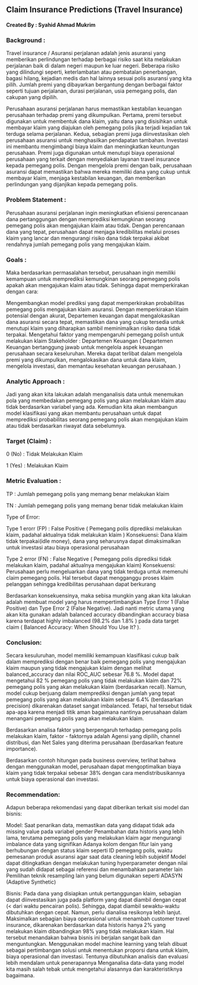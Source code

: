 ## Claim Insurance Predictions (Travel Insurance)
#### Created By : Syahid Ahmad Mukrim

### Background :
Travel insurance / Asuransi perjalanan adalah jenis asuransi yang memberikan perlindungan terhadap berbagai risiko saat kita melakukan perjalanan baik di dalam negeri maupun ke luar negeri. Beberapa risiko yang dilindungi seperti, keterlambatan atau pembatalan penerbangan, bagasi hilang, kejadian medis dan hal lainnya sesuai polis asuransi yang kita pilih. Jumlah premi yang dibayarkan bergantung dengan berbagai faktor seperti tujuan perjalanan, durasi perjalanan, usia pemegang polis, dan cakupan yang dipilih.

Perusahaan asuransi perjalanan harus memastikan kestabilan keuangan perusahaan terhadap premi yang dikumpulkan. Pertama, premi tersebut digunakan untuk membentuk dana klaim, yaitu dana yang disisihkan untuk membayar klaim yang diajukan oleh pemegang polis jika terjadi kejadian tak terduga selama perjalanan. Kedua, sebagian premi juga diinvestasikan oleh perusahaan asuransi untuk menghasilkan pendapatan tambahan. Investasi ini membantu mengimbangi biaya klaim dan meningkatkan keuntungan perusahaan. Premi juga digunakan untuk menutupi biaya operasional perusahaan yang terkait dengan menyediakan layanan travel insurance kepada pemegang polis. Dengan mengelola premi dengan baik, perusahaan asuransi dapat memastikan bahwa mereka memiliki dana yang cukup untuk membayar klaim, menjaga kestabilan keuangan, dan memberikan perlindungan yang dijanjikan kepada pemegang polis.

### Problem Statement :

Perusahaan asuransi perjalanan ingin meningkatkan efisiensi perencanaan dana pertanggungan dengan memprediksi kemungkinan seorang pemegang polis akan mengajukan klaim atau tidak. Dengan perencanaan dana yang tepat, perusahaan dapat menjaga kredibilitas melalui proses klaim yang lancar dan mengurangi risiko dana tidak terpakai akibat rendahnya jumlah pemegang polis yang mengajukan klaim.

### Goals :

Maka berdasarkan permasalahan tersebut, perusahaan ingin memiliki kemampuan untuk memprediksi kemungkinan seorang pemegang polis apakah akan mengajukan klaim atau tidak. Sehingga dapat memperkirakan dengan cara:

Mengembangkan model prediksi yang dapat memperkirakan probabilitas pemegang polis mengajukan klaim asuransi. Dengan memperkirakan klaim potensial dengan akurat, Departemen keuangan dapat mengalokasikan dana asuransi secara tepat, memastikan dana yang cukup tersedia untuk menutupi klaim yang diharapkan sambil meminimalkan risiko dana tidak terpakai.
Mengetahui faktor yang mempengaruhi pemegang polish untuk melakukan klaim
Stakeholder : Departemen Keuangan ( Departemen Keuangan bertanggung jawab untuk mengelola aspek keuangan perusahaan secara keseluruhan. Mereka dapat terlibat dalam mengelola premi yang dikumpulkan, mengalokasikan dana untuk dana klaim, mengelola investasi, dan memantau kesehatan keuangan perusahaan. )

### Analytic Approach :

Jadi yang akan kita lakukan adalah menganalisis data untuk menemukan pola yang membedakan pemegang polis yang akan melakukan klaim atau tidak berdasarkan variabel yang ada. Kemudian kita akan membangun model klasifikasi yang akan membantu perusahaan untuk dapat memprediksi probabilitas seorang pemegang polis akan mengajukan klaim atau tidak berdasarkan riwayat data sebelumnya.

### Target (Claim) :

0 (No) : Tidak Melakukan Klaim

1 (Yes) : Melakukan Klaim

### Metric Evaluation :

TP : Jumlah pemegang polis yang memang benar melakukan klaim

TN : Jumlah pemegang polis yang memang benar tidak melakukan klaim

Type of Error:

Type 1 erorr (FP) : False Positive ( Pemegang polis diprediksi melakukan klaim, padahal aktualnya tidak melakukan klaim )
Konsekuensi: Dana klaim tidak terpakai(idle money), dana yang seharusnya dapat dimaksimalkan untuk investasi atau biaya operasional perusahaan

Type 2 error (FN) : False Negative ( Pemegang polis diprediksi tidak melakukan klaim, padahal aktualnya mengajukan klaim)
Konsekuensi: Perusahaan perlu mengeluarkan dana yang tidak terduga untuk memenuhi claim pemegang polis. Hal tersebut dapat mengganggu proses klaim pelanggan sehingga kredibilitas perusahaan dapat berkurang

Berdasarkan konsekuensinya, maka sebisa mungkin yang akan kita lakukan adalah membuat model yang harus mempertimbangkan Type Error 1 (False Positive) dan Type Error 2 (False Negative). Jadi nanti metric utama yang akan kita gunakan adalah balanced accuracy dibandingkan accuracy biasa karena terdapat highly imbalanced (98.2% dan 1.8% ) pada data target claim ( Balanced Accuracy: When Should You Use It? ).

### Conclusion: 

Secara kesuluruhan, model memiliki kemampuan klasifikasi cukup baik dalam memprediksi dengan benar baik pemegang polis yang mengajukan klaim maupun yang tidak mengajukan klaim dengan melihat balanced_accuracy dan nilai ROC_AUC sebesar 76.8 %. Model dapat mengetahui 82 % pemegang polis yang tidak melakukan klaim dan 72% pemegang polis yang akan melakukan klaim (berdasarkan recall). Namun, model cukup berjuang dalam memprediksi dengan jumlah yang tepat pemegang polis yang akan melakukan klaim sebesar 6.4% (berdasarkan precision) dikarenakan dataset sangat imbalanced. Tetapi, hal tersebut tidak apa-apa karena menjadi titik aman bagaimana nantinya perusahaan dalam menangani pemegang polis yang akan melakukan klaim.

Berdasarkan analisa faktor yang berpengaruh terhadap pemegang polis melakukan klaim, faktor - faktornya adalah Agensi yang dipilih, channel distribusi, dan Net Sales yang diterima perusahaan (berdasarkan feature importance).

Berdasarkan contoh hitungan pada business overview, terlihat bahwa dengan menggunakan model, perusahaan dapat mengoptimalkan biaya klaim yang tidak terpakai sebesar 38% dengan cara mendistribusikannya untuk biaya operasional dan investasi.

### Recommendation:

Adapun beberapa rekomendasi yang dapat diberikan terkait sisi model dan bisnis:

Model:
Saat penarikan data, memastikan data yang didapat tidak ada missing value pada variabel gender
Penambahan data historis yang lebih lama, terutama pemegang polis yang melakukan klaim agar mengurangi imbalance data yang signifikan
Adanya kolom dengan fitur lain yang berhubungan dengan status klaim seperti ID pemegang polis, waktu pemesanan produk asuransi agar saat data cleaning lebih subjektif
Model dapat ditingkatkan dengan melakukan tuning hyperparameter dengan nilai yang sudah didapat sebagai referensi dan menambahkan parameter lain
Pemilihan teknik resampling lain yang belum digunakan seperti ADASYN (Adaptive Synthetic)

Bisnis:
Pada dana yang disiapkan untuk pertanggungan klaim, sebagian dapat diinvestasikan juga pada platform yang dapat diambil dengan cepat (< dari waktu pencairan polis). Sehingga, dapat diambil sewaktu-waktu dibutuhkan dengan cepat. Namun, perlu dianalisa resikonya lebih lanjut.
Maksimalkan sebagian biaya operasional untuk menambah customer travel insurance, dikarenakan berdasarkan data historis hanya 2% yang melakukan klaim dibandingkan 98% yang tidak melakukan klaim. Hal tersebut menandakan bahwa bisnis ini berjalan sangat baik dan menguntungkan.
Menggunakan model machine learning yang telah dibuat sebagai pertimbangan solusi untuk menentukan proporsi dana untuk klaim, biaya operasional dan investasi. Tentunya dibutuhkan analisis dan evaluasi lebih mendalam untuk penerapannya
Menganalisa data-data yang model kita masih salah tebak untuk mengetahui alasannya dan karakteristiknya bagaimana.
